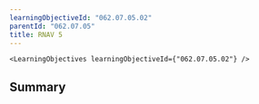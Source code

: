 ```yaml
---
learningObjectiveId: "062.07.05.02"
parentId: "062.07.05"
title: RNAV 5
---
```


```tsx eval
<LearningObjectives learningObjectiveId={"062.07.05.02"} />
```

## Summary
